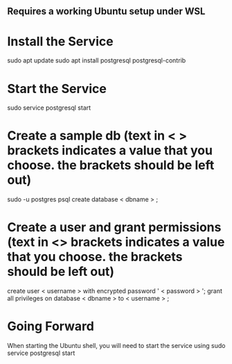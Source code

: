 ## Requires a working Ubuntu setup under WSL

# Install the Service
sudo apt update
sudo apt install postgresql postgresql-contrib

# Start the Service
sudo service postgresql start

# Create a sample db (text in &lt; &gt; brackets indicates a value that you choose.  the brackets should be left out)
sudo -u postgres psql
create database &lt; dbname &gt; ;

# Create a user and grant permissions (text in <> brackets indicates a value that you choose.  the brackets should be left out)
create user &lt; username &gt; with encrypted password ' &lt; password &gt; ';
grant all privileges on database &lt; dbname &gt; to &lt; username &gt; ; 

# Going Forward
When starting the Ubuntu shell, you will need to start the service using sudo service postgresql start
